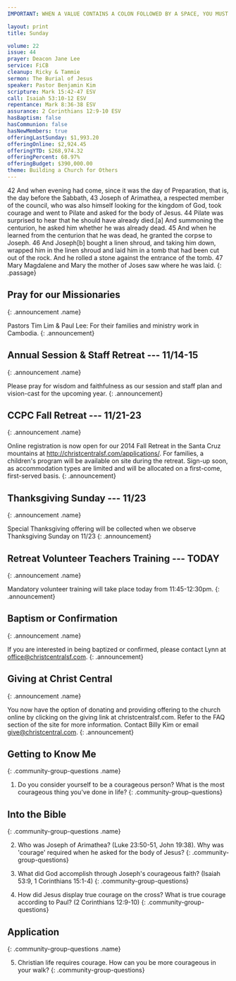 ```yaml
---
IMPORTANT: WHEN A VALUE CONTAINS A COLON FOLLOWED BY A SPACE, YOU MUST USE &#58;

layout: print
title: Sunday

volume: 22
issue: 44
prayer: Deacon Jane Lee
service: FiCB
cleanup: Ricky & Tammie
sermon: The Burial of Jesus
speaker: Pastor Benjamin Kim
scripture: Mark 15:42-47 ESV
call: Isaiah 53:10-12 ESV
repentance: Mark 8:36-38 ESV
assurance: 2 Corinthians 12:9-10 ESV
hasBaptism: false
hasCommunion: false
hasNewMembers: true
offeringLastSunday: $1,993.20
offeringOnline: $2,924.45
offeringYTD: $268,974.32
offeringPercent: 68.97%
offeringBudget: $390,000.00
theme: Building a Church for Others
---
```


42 And when evening had come, since it was the day of Preparation, that is, the day before the Sabbath, 43 Joseph of Arimathea, a respected member of the council, who was also himself looking for the kingdom of God, took courage and went to Pilate and asked for the body of Jesus. 44 Pilate was surprised to hear that he should have already died.[a] And summoning the centurion, he asked him whether he was already dead. 45 And when he learned from the centurion that he was dead, he granted the corpse to Joseph. 46 And Joseph[b] bought a linen shroud, and taking him down, wrapped him in the linen shroud and laid him in a tomb that had been cut out of the rock. And he rolled a stone against the entrance of the tomb. 47 Mary Magdalene and Mary the mother of Joses saw where he was laid.
{: .passage}


## Pray for our Missionaries
{: .announcement .name}

Pastors Tim Lim & Paul Lee: For their families and ministry work in Cambodia.
{: .announcement}

## Annual Session & Staff Retreat --- 11/14-15
{: .announcement .name}

Please pray for wisdom and faithfulness as our session and staff plan and vision-cast for the upcoming year.
{: .announcement}

## CCPC Fall Retreat --- 11/21-23
{: .announcement .name}

Online registration is now open for our 2014 Fall Retreat in the Santa Cruz mountains at http://christcentralsf.com/applications/. For families, a children's program will be available on site during the retreat. Sign-up soon, as accommodation types are limited and will be allocated on a first-come, first-served basis. 
{: .announcement}

## Thanksgiving Sunday --- 11/23
{: .announcement .name}

Special Thanksgiving offering will be collected when we observe Thanksgiving Sunday on 11/23
{: .announcement}

## Retreat Volunteer Teachers Training --- TODAY
{: .announcement .name}

Mandatory volunteer training will take place today from 11:45-12:30pm.
{: .announcement}

## Baptism or Confirmation
{: .announcement .name}

If you are interested in being baptized or confirmed, please contact Lynn at office@christcentralsf.com.
{: .announcement}

## Giving at Christ Central
{: .announcement .name}

You now have the option of donating and providing offering to the church online by clicking on the giving link at christcentralsf.com. Refer to the FAQ section of the site for more information. Contact Billy Kim or email give@christcentral.com.
{: .announcement}




## Getting to Know Me
{: .community-group-questions .name}

1) Do you consider yourself to be a courageous person?  What is the most courageous thing you've done in life?
{: .community-group-questions}

## Into the Bible
{: .community-group-questions .name}

2) Who was Joseph of Arimathea?  (Luke 23:50-51, John 19:38).  Why was 'courage' required when he asked for the body of Jesus?
{: .community-group-questions}

3) What did God accomplish through Joseph's courageous faith?  (Isaiah 53:9, 1 Corinthians 15:1-4)
{: .community-group-questions}

4) How did Jesus display true courage on the cross?  What is true courage according to Paul? (2 Corinthians 12:9-10)
{: .community-group-questions}

## Application
{: .community-group-questions .name}

5) Christian life requires courage.  How can you be more courageous in your walk?
{: .community-group-questions} 